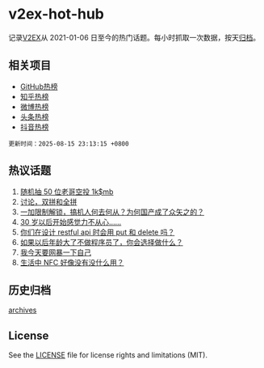# v2ex-hot-hub

 记录[V2EX](https://www.v2ex.com/)从 2021-01-06 日至今的热门话题。每小时抓取一次数据，按天[归档](archives)。
 
 ## 相关项目

- [GitHub热榜](https://github.com/lonnyzhang423/github-hot-hub)
- [知乎热榜](https://github.com/lonnyzhang423/zhihu-hot-hub)
- [微博热榜](https://github.com/lonnyzhang423/weibo-hot-hub)
- [头条热榜](https://github.com/lonnyzhang423/toutiao-hot-hub)
- [抖音热榜](https://github.com/lonnyzhang423/douyin-hot-hub)


 `更新时间：2025-08-15 23:13:15 +0800`

## 热议话题

1. [随机抽 50 位老哥空投 1k$mb](https://www.v2ex.com/t/1152589)
1. [讨论，双拼和全拼](https://www.v2ex.com/t/1152517)
1. [一加限制解锁，搞机人何去何从？为何国产成了众矢之的？](https://www.v2ex.com/t/1152508)
1. [30 岁以后开始感觉力不从心……](https://www.v2ex.com/t/1152527)
1. [你们在设计 restful api 时会用 put 和 delete 吗？](https://www.v2ex.com/t/1152509)
1. [如果以后年龄大了不做程序员了，你会选择做什么？](https://www.v2ex.com/t/1152555)
1. [我今天要网暴一下自己](https://www.v2ex.com/t/1152536)
1. [生活中 NFC 好像没有没什么用？](https://www.v2ex.com/t/1152624)

## 历史归档

[archives](archives)

## License

See the [LICENSE](LICENSE) file for license rights and limitations (MIT).
